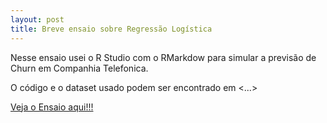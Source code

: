 ```yaml
---
layout: post
title: Breve ensaio sobre Regressão Logística
---
```


Nesse ensaio usei o R Studio com o RMarkdow para simular a previsão de Churn em Companhia Telefonica.

O código e o dataset usado podem ser encontrado em <...>

<a href="http://htmlpreview.github.com/?https://github.com/wilson-camargo-jr/EnsaioSobreRLog/blob/master/logistic_regression.html" target="_blank">Veja o Ensaio aqui!!!</a>
